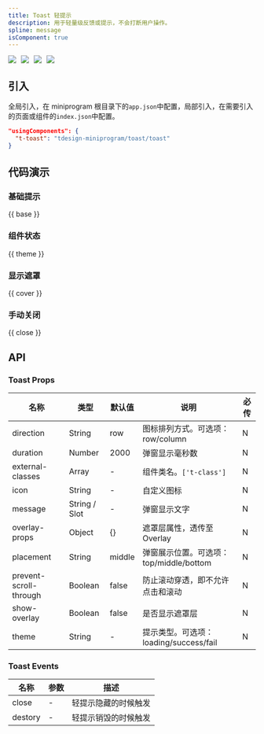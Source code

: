 ```yaml
---
title: Toast 轻提示
description: 用于轻量级反馈或提示，不会打断用户操作。
spline: message
isComponent: true
---
```


<span class="coverages-badge" style="margin-right: 10px"><img src="https://img.shields.io/badge/coverages%3A%20lines-100%25-blue" /></span><span class="coverages-badge" style="margin-right: 10px"><img src="https://img.shields.io/badge/coverages%3A%20functions-100%25-blue" /></span><span class="coverages-badge" style="margin-right: 10px"><img src="https://img.shields.io/badge/coverages%3A%20statements-100%25-blue" /></span><span class="coverages-badge" style="margin-right: 10px"><img src="https://img.shields.io/badge/coverages%3A%20branches-83%25-blue" /></span>
## 引入

全局引入，在 miniprogram 根目录下的`app.json`中配置，局部引入，在需要引入的页面或组件的`index.json`中配置。

```json
"usingComponents": {
  "t-toast": "tdesign-miniprogram/toast/toast"
}
```

## 代码演示

### 基础提示

{{ base }}

### 组件状态

{{ theme }}

### 显示遮罩
{{ cover }}

### 手动关闭
{{ close }}
## API
### Toast Props

名称 | 类型 | 默认值 | 说明 | 必传
-- | -- | -- | -- | --
direction | String | row | 图标排列方式。可选项：row/column | N
duration | Number | 2000 | 弹窗显示毫秒数 | N
external-classes | Array | - | 组件类名。`['t-class']` | N
icon | String | - | 自定义图标 | N
message | String / Slot | - | 弹窗显示文字 | N
overlay-props | Object | {} | 遮罩层属性，透传至 Overlay | N
placement | String | middle | 弹窗展示位置。可选项： top/middle/bottom | N
prevent-scroll-through | Boolean | false | 防止滚动穿透，即不允许点击和滚动 | N
show-overlay | Boolean | false | 是否显示遮罩层 | N
theme | String | - | 提示类型。可选项：loading/success/fail | N

### Toast Events

名称 | 参数 | 描述
-- | -- | --
close | \- | 轻提示隐藏的时候触发
destory | \- | 轻提示销毁的时候触发
